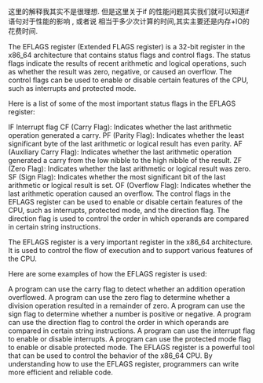 这里的解释我其实不是很理想.
但是这里关于if 的性能问题其实我们就可以知道if 语句对于性能的影响 , 或者说 相当于多少次计算的时间,其实主要还是内存+IO的花费时间.



The EFLAGS register (Extended FLAGS register) is a 32-bit register in the x86_64 architecture that contains status flags and control flags. The status flags indicate the results of recent arithmetic and logical operations, such as whether the result was zero, negative, or caused an overflow. The control flags can be used to enable or disable certain features of the CPU, such as interrupts and protected mode.

Here is a list of some of the most important status flags in the EFLAGS register:

IF	Interrupt flag
CF (Carry Flag): Indicates whether the last arithmetic operation generated a carry.
PF (Parity Flag): Indicates whether the least significant byte of the last arithmetic or logical result has even parity.
AF (Auxiliary Carry Flag): Indicates whether the last arithmetic operation generated a carry from the low nibble to the high nibble of the result.
ZF (Zero Flag): Indicates whether the last arithmetic or logical result was zero.
SF (Sign Flag): Indicates whether the most significant bit of the last arithmetic or logical result is set.
OF (Overflow Flag): Indicates whether the last arithmetic operation caused an overflow.
The control flags in the EFLAGS register can be used to enable or disable certain features of the CPU, such as interrupts, protected mode, and the direction flag. The direction flag is used to control the order in which operands are compared in certain string instructions.

The EFLAGS register is a very important register in the x86_64 architecture. It is used to control the flow of execution and to support various features of the CPU.

Here are some examples of how the EFLAGS register is used:

A program can use the carry flag to detect whether an addition operation overflowed.
A program can use the zero flag to determine whether a division operation resulted in a remainder of zero.
A program can use the sign flag to determine whether a number is positive or negative.
A program can use the direction flag to control the order in which operands are compared in certain string instructions.
A program can use the interrupt flag to enable or disable interrupts.
A program can use the protected mode flag to enable or disable protected mode.
The EFLAGS register is a powerful tool that can be used to control the behavior of the x86_64 CPU. By understanding how to use the EFLAGS register, programmers can write more efficient and reliable code.